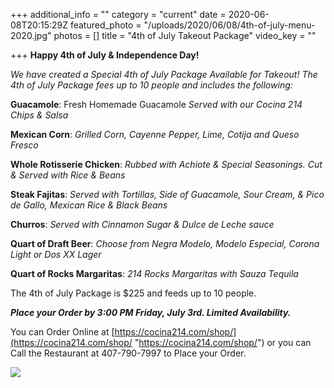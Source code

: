 +++
additional_info = ""
category = "current"
date = 2020-06-08T20:15:29Z
featured_photo = "/uploads/2020/06/08/4th-of-july-menu-2020.jpg"
photos = []
title = "4th of July Takeout Package"
video_key = ""

+++
**Happy 4th of July & Independence Day!**

_We have created a Special 4th of July Package Available for Takeout! The 4th of July Package fees up to 10 people and includes the following:_

**Guacamole**: Fresh Homemade Guacamole _Served with our Cocina 214 Chips & Salsa_

**Mexican Corn**: _Grilled Corn, Cayenne Pepper, Lime, Cotija and Queso Fresco_

**Whole Rotisserie Chicken**: _Rubbed with Achiote & Special Seasonings. Cut & Served with Rice & Beans_

**Steak Fajitas**: _Served with Tortillas, Side of Guacamole, Sour Cream, & Pico de Gallo, Mexican Rice & Black Beans_

**Churros**: _Served with Cinnamon Sugar & Dulce de Leche sauce_

**Quart of Draft Beer**: _Choose from Negra Modelo, Modelo Especial, Corona Light or Dos XX Lager_

**Quart of Rocks Margaritas**: _214 Rocks Margaritas with Sauza Tequila_

The 4th of July Package is $225 and feeds up to 10 people.

**_Place your Order by 3:00 PM Friday, July 3rd. Limited Availability._**

You can Order Online at  [https://cocina214.com/shop/](https://cocina214.com/shop/ "https://cocina214.com/shop/") or you can Call the Restaurant at 407-790-7997 to Place your Order.

![](/uploads/2020/06/08/4th-of-july-menu-2020.jpg)
